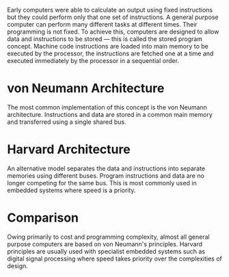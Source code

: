 Early computers were able to calculate an output using fixed instructions but they could perform only that one set of instructions. A general purpose computer can perform many different tasks at different times. Their programming is not fixed. To achieve this, computers are designed to allow data and instructions to be stored — this is called the stored program concept. Machine code instructions are loaded into main memory to be executed by the processor, the instructions are fetched one at a time and executed immediately by the processor in a sequential order. 

# von Neumann Architecture
The most common implementation of this concept is the von Neumann architecture. Instructions and data are stored in a common main memory and transferred using a single shared bus.

# Harvard Architecture
An alternative model separates the data and instructions into separate memories using different buses. Program instructions and data are no longer competing for the same bus. This is most commonly used in embedded systems where speed is a priority.

# Comparison
Owing primarily to cost and programming complexity, almost all general purpose computers are based on von Neumann's principles. Harvard principles are usually used with specialist embedded systems such as digital signal processing where speed takes priority over the complexities of design.
